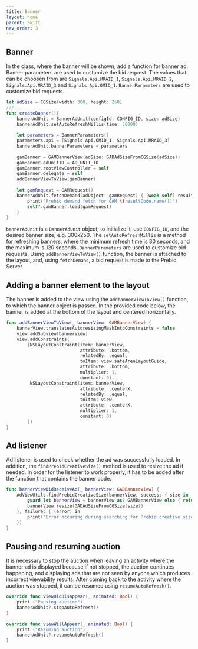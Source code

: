 ```yaml
---
title: Banner
layout: home
parent: Swift
nav_order: 3
---
```


## Banner
In the class, where the banner will be shown, add a function for banner ad. Banner parameters are used to customize the bid request. The values that can be choosen from are `Signals.Api.MRAID_1`, `Signals.Api.MRAID_2`, `Signals.Api.MRAID_3` and `Signals.Api.OMID_1`.
`BannerParameters` are used to customize bid requests. 
```swift
let adSize = CGSize(width: 300, height: 250)
///...
func createBanner(){
    bannerAdUnit = BannerAdUnit(configId: CONFIG_ID, size: adSize)
    bannerAdUnit.setAutoRefreshMillis(time: 30000)
    
    let parameters = BannerParameters()
    parameters.api = [Signals.Api.OMID_1, Signals.Api.MRAID_3]
    bannerAdUnit.bannerParameters = parameters
    
    gamBanner = GAMBannerView(adSize: GADAdSizeFromCGSize(adSize))
    gamBanner.adUnitID = AD_UNIT_ID
    gamBanner.rootViewController = self
    gamBanner.delegate = self
    addBannerViewToView(gamBanner)
            
    let gamRequest = GAMRequest()
    bannerAdUnit.fetchDemand(adObject: gamRequest) { [weak self] resultCode in
        print("Prebid demand fetch for GAM \(resultCode.name())")
        self?.gamBanner.load(gamRequest)
    }
}
```
`bannerAdUnit` is a `BannerAdUnit` object; to initialize it, use `CONFIG_ID`, and the desired banner size, e.g. 300x250. The `setAutoRefreshMillis` is a method for refreshing banners, where the minimum refresh time is 30 seconds, and the maximum is 120 seconds.
`BannerParameters` are used to customize bid requests. Using `addBannerViewToView()` function, the banner is attached to the layout, and, using `fetchDemand`, a bid request is made to the Prebid Server.

## Adding a banner element to the layout
The banner is added to the view using the `addbannerViewToView()` function, to which the banner object is passed. In the provided code below, the banner is added at the bottom of the layout and centered horizontally.
```swift
func addBannerViewToView(_ bannerView: GAMBannerView) {
    bannerView.translatesAutoresizingMaskIntoConstraints = false
    view.addSubview(bannerView)
    view.addConstraints(
        [NSLayoutConstraint(item: bannerView,
                            attribute: .bottom,
                            relatedBy: .equal,
                            toItem: view.safeAreaLayoutGuide,
                            attribute: .bottom,
                            multiplier: 1,
                            constant: 0),
         NSLayoutConstraint(item: bannerView,
                            attribute: .centerX,
                            relatedBy: .equal,
                            toItem: view,
                            attribute: .centerX,
                            multiplier: 1,
                            constant: 0)
        ])
}
```

## Ad listener
Ad listener is used to check whether the ad was successfully loaded. In addition, the `findPrebidCreativeSize()` method is used to resize the ad if needed. In order for the listener to work properly, it has to be added after the function that contains the banner code.
```swift
func bannerViewDidReceiveAd(_ bannerView: GADBannerView) {
    AdViewUtils.findPrebidCreativeSize(bannerView, success: { size in
        guard let bannerView = bannerView as? GAMBannerView else { return }
        bannerView.resize(GADAdSizeFromCGSize(size))
    }, failure: { (error) in
        print("Error occuring during searching for Prebid creative size: \(error)")
    })
}
```
## Pausing and resuming auction
It is necessary to stop the auction when leaving an activity where the banner ad is displayed because if not stopped, the auction continues happening, and displaying ads that are not seen by anyone which produces incorrect viewability results. After coming back to the activity where the auction was stopped, it can be resumed using `resumeAutoRefresh()`.
```swift
override func viewDidDisappear(_ animated: Bool) {
    print ("Pausing auction")
    bannerAdUnit?.stopAutoRefresh()
}
    
override func viewWillAppear(_ animated: Bool) {
    print ("Resuming auction")
    bannerAdUnit?.resumeAutoRefresh()
}
```
